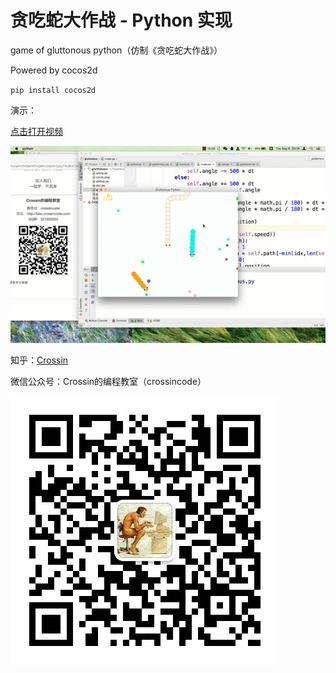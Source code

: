 # 贪吃蛇大作战 - Python 实现

game of gluttonous python（仿制《贪吃蛇大作战》）

Powered by cocos2d

`pip install cocos2d`


演示：

[点击打开视频](http://v.qq.com/iframe/player.html?vid=f1309ieuz4y&width=670&height=502.5&auto=0)

![img](snake.gif)


知乎：[Crossin](https://www.zhihu.com/people/crossin)

微信公众号：Crossin的编程教室（crossincode）

![img](getqrcode.jpeg)
